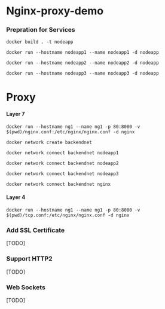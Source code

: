 # Nginx-proxy-demo

### Prepration for Services
`docker build . -t nodeapp`

`docker run --hostname nodeapp1 --name nodeapp1 -d nodeapp`

`docker run --hostname nodeapp2 --name nodeapp2 -d nodeapp`

`docker run --hostname nodeapp3 --name nodeapp3 -d nodeapp`

# Proxy
#### Layer 7

`docker run --hostname ng1 --name ng1 -p 80:8080 -v $(pwd)/nginx.conf:/etc/nginx/nginx.conf -d nginx`


`docker network create backendnet`

`docker network connect backendnet nodeapp1`

`docker network connect backendnet nodeapp2`

`docker network connect backendnet nodeapp3`

`docker network connect backendnet nginx`
#### Layer 4

`docker run --hostname ng1 --name ng1 -p 80:8080 -v $(pwd)/tcp.conf:/etc/nginx/nginx.conf -d nginx`


### Add SSL Certificate
[TODO]
### Support HTTP2

[TODO]

### Web Sockets

[TODO]
